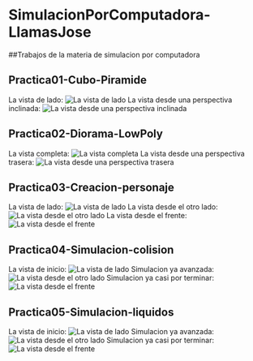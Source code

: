 # SimulacionPorComputadora-LlamasJose
##Trabajos de la materia de simulacion por computadora
## **Practica01-Cubo-Piramide**
La vista de lado:
![La vista de lado](Practica01-Cubo-Piramide/LLGJJ-Piramide-de-lado-cubos.png)
La vista desde una perspectiva inclinada:
![La vista desde una perspectiva inclinada](Practica01-Cubo-Piramide/LLGJJ-Perspectiva-piramide-cubo.png)
## **Practica02-Diorama-LowPoly**
La vista completa:
![La vista completa](Practica02-Diorama-LowPoly/LLGJJ-Diorama-LowPoly-.png)
La vista desde una perspectiva trasera:
![La vista desde una perspectiva trasera](Practica02-Diorama-LowPoly/LLGJJ-Diorama-LowPoly-vista-back.png)
## **Practica03-Creacion-personaje**
La vista de lado:
![La vista de lado](Practica03-Personaje/caballerito1.png)
La vista desde el otro lado:
![La vista desde el otro lado](Practica03-Personaje/caballerito2.png)
La vista desde el frente:
![La vista desde el frente](Practica03-Personaje/caballerito3.png)
## **Practica04-Simulacion-colision**
La vista de inicio:
![La vista de lado](Practica04-Simulacion-Colision/simulacion1.png)
Simulacion ya avanzada:
![La vista desde el otro lado](Practica04-Simulacion-Colision/simulacion2.png)
Simulacion ya casi por terminar:
![La vista desde el frente](Practica04-Simulacion-Colision/simulacion3.png)
## **Practica05-Simulacion-liquidos**
La vista de inicio:
![La vista de lado](Practica05-Simulacion-Liquido/liquidos1.png)
Simulacion ya avanzada:
![La vista desde el otro lado](Practica05-Simulacion-Liquido/liquidos2.png)
Simulacion ya casi por terminar:
![La vista desde el frente](Practica05-Simulacion-Liquido/liquidos3.png)
